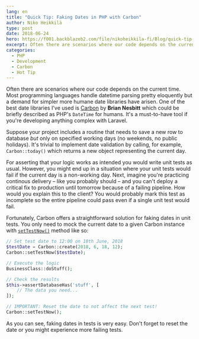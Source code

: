 ```yaml
---
lang: en
title: "Quick Tip: Faking Dates in PHP with Carbon"
author: Niko Heikkilä
type: post
date: 2018-06-24
hero: https://f001.backblazeb2.com/file/nikoheikkila-fi/Blog/quick-tip-faking-dates-in-php-with-carbon.jpg
excerpt: Often there are scenarios where our code depends on the current time. Carbon handles this eloquently.
categories:
  - PHP
  - Development
  - Carbon
  - Hot Tip
---
```


Often there are scenarios where our code depends on the current time. Most programming languages handle datetime parsing pretty eloquently but a demand for simpler more humane date libraries have arisen. One of the best date libraries I've used is [Carbon][1] by **Brian Nesbitt** which could be briefly described as PHP's `DateTime` for humans. It's a must-to-have tool if you're developing anything complex with Laravel.

Suppose your project includes a routine that needs to save a new row to database _but_ only on specified working days (no weekends, no public holidays). It's trivial to implement date validation by calling, for example, `Carbon::today()` which returns a new object representing the current day.

For asserting that your logic works as intended you would write unit tests as usual. However, you might end up in a situation where your unit tests would fail if the current day is a non-working day. Next, imagine you're practicing continous delivery – like you probably should – and you can't deploy a critical fix to production until tomorrow because of a failing pipeline. How would you explain this to the client? You would probably mark this test as incomplete so the entire pipeline could pass even if a single unit test would fail.

Fortunately, Carbon offers a straightforward solution for faking dates in unit tests. You only need to mock the current date to a given Carbon instance with [`setTestNow()`][2] method like so:

```php
// Set test date to 12:00 on 18th June, 2018
$testDate = Carbon::create(2018, 6, 18, 12);
Carbon::setTestNow($testDate);

// Execute the logic
BusinessClass::doStuff();

// Check the results
$this->assertDatabaseHas('stuff', [
    // The data you need...
]);

// IMPORTANT: Reset the date to not affect the next test!
Carbon::setTestNow();
```

As you can see, faking dates in tests is very easy. Don't forget to reset the date or you might experience more failing tests.

[1]: https://carbon.nesbot.com/
[2]: https://carbon.nesbot.com/docs/#api-testing
